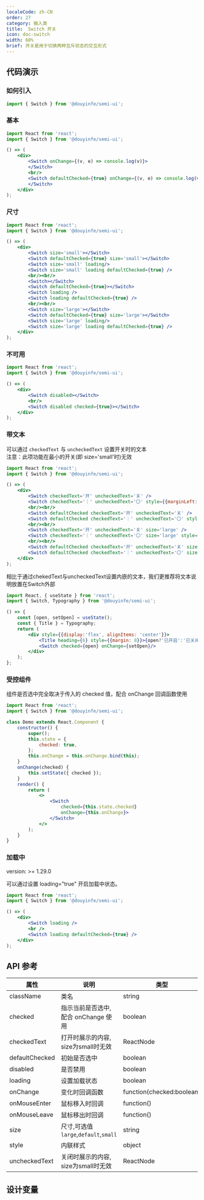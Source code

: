```yaml
---
localeCode: zh-CN
order: 27
category: 输入类
title:  Switch 开关
icon: doc-switch
width: 60%
brief: 开关是用于切换两种互斥状态的交互形式
---
```



## 代码演示

### 如何引入

```jsx import
import { Switch } from '@douyinfe/semi-ui';
```
### 基本

```jsx live=true
import React from 'react';
import { Switch } from '@douyinfe/semi-ui';

() => (
    <div>
        <Switch onChange={(v, e) => console.log(v)}>
        </Switch>
        <br/>
        <Switch defaultChecked={true} onChange={(v, e) => console.log(v)}>
        </Switch>
    </div>
);
```

### 尺寸

```jsx live=true
import React from 'react';
import { Switch } from '@douyinfe/semi-ui';

() => (
    <div>
        <Switch size='small'></Switch>
        <Switch defaultChecked={true} size='small'></Switch>
        <Switch size='small' loading/>
        <Switch size='small' loading defaultChecked={true} />
        <br/><br/>
        <Switch></Switch>
        <Switch defaultChecked={true}></Switch>
        <Switch loading />
        <Switch loading defaultChecked={true} />
        <br/><br/>
        <Switch size='large'></Switch>
        <Switch defaultChecked={true} size='large'></Switch>
        <Switch size='large' loading/>
        <Switch size='large' loading defaultChecked={true} />
    </div>
);
```

### 不可用

```jsx live=true
import React from 'react';
import { Switch } from '@douyinfe/semi-ui';

() => (
    <div>
        <Switch disabled></Switch>
        <br/>
        <Switch disabled checked={true}></Switch>
    </div>
);
```

### 带文本

可以通过 `checkedText` 与 `uncheckedText` 设置开关时的文本  
注意：此项功能在最小的开关(即 size='small'时)无效  


```jsx live=true
import React from 'react';
import { Switch } from '@douyinfe/semi-ui';

() => (
    <div>
        <Switch checkedText='开' uncheckedText='关' />
        <Switch checkedText='｜' uncheckedText='〇' style={{marginLeft:5}}/>
        <br/><br/>
        <Switch defaultChecked checkedText='开' uncheckedText='关' />
        <Switch defaultChecked checkedText='｜' uncheckedText='〇' style={{marginLeft:5}}/>
        <br/><br/>
        <Switch checkedText='开' uncheckedText='关' size='large' />
        <Switch checkedText='｜' uncheckedText='〇' size='large' style={{marginLeft:5}}/>
        <br/><br/>
        <Switch defaultChecked checkedText='开' uncheckedText='关' size='large' />
        <Switch defaultChecked checkedText='｜' uncheckedText='〇' size='large' style={{marginLeft:5}}/>
    </div>
);
```

相比于通过chekedText与uncheckedText设置内嵌的文本，我们更推荐将文本说明放置在Switch外部
```jsx live=true
import React, { useState } from 'react';
import { Switch, Typography } from '@douyinfe/semi-ui';

() => {
    const [open, setOpen] = useState();
    const { Title } = Typography;
    return (
        <div style={{display:'flex', alignItems: 'center'}}>
            <Title heading={6} style={{margin: 8}}>{open?'已开启':'已关闭'}</Title>
            <Switch checked={open} onChange={setOpen}/>
        </div>
    );
};
```

### 受控组件

组件是否选中完全取决于传入的 checked 值，配合 onChange 回调函数使用

```jsx live=true hideInDSM
import React from 'react';
import { Switch } from '@douyinfe/semi-ui';

class Demo extends React.Component {
    constructor() {
        super();
        this.state = {
            checked: true,
        };
        this.onChange = this.onChange.bind(this);
    }
    onChange(checked) {
        this.setState({ checked });
    }
    render() {
        return (
            <>
                <Switch
                    checked={this.state.checked}
                    onChange={this.onChange}>
                </Switch>
            </>
        );
    }
}
```

### 加载中

version: >= 1.29.0

可以通过设置 loading="true" 开启加载中状态。

```jsx live=true
import React from 'react';
import { Switch } from '@douyinfe/semi-ui';

() => (
    <div>
        <Switch loading />
        <br />
        <Switch loading defaultChecked={true} />
    </div>
);
```

## API 参考

| 属性           | 说明                                     | 类型                      | 默认值    |版本|
| -------------- | ---------------------------------------- | ------------------------- | --------- |--------- |
| className      | 类名                                     | string                    |           |
| checked        | 指示当前是否选中,配合 onChange 使用      | boolean                   | false     ||
| checkedText    | 打开时展示的内容, size为small时无效 | ReactNode                 |           |0.25.0|
| defaultChecked | 初始是否选中                             | boolean                   | false     ||
| disabled       | 是否禁用                                 | boolean                   | false     ||
| loading        | 设置加载状态                                 | boolean                   | false     |1.29.0|
| onChange       | 变化时回调函数                           | function(checked:boolean) |           ||
| onMouseEnter   | 鼠标移入时回调                        | function()                |           ||
| onMouseLeave   | 鼠标移出时回调                        | function()                |           ||
| size           | 尺寸,可选值`large`,`default`,`small`     | string                    | 'default' ||
| style           | 内联样式     | object                    | ||
| uncheckedText  | 关闭时展示的内容, size为small时无效 | ReactNode                 |           |0.25.0|

## 设计变量
<DesignToken/>